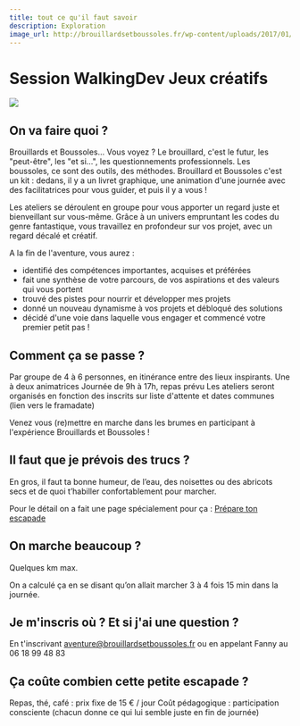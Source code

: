 ```yaml
---
title: tout ce qu'il faut savoir
description: Exploration
image_url: http://brouillardsetboussoles.fr/wp-content/uploads/2017/01/cropped-foggy-1.jpg
---
```


# Session WalkingDev Jeux créatifs

![](http://brouillardsetboussoles.fr/wp-content/uploads/2017/01/cropped-foggy-1.jpg)

## On va faire quoi ?

Brouillards et Boussoles... Vous voyez ? Le brouillard, c'est le futur, les "peut-être", les "et si...", les questionnements professionnels. Les boussoles, ce sont des outils, des méthodes.
Brouillard et Boussoles c'est un kit : dedans, il y a un livret graphique, une animation d'une journée avec des facilitatrices pour vous guider, et puis il y a vous ! 

Les ateliers se déroulent en groupe pour vous apporter un regard juste et bienveillant sur vous-même.
Grâce à un univers empruntant les codes du genre fantastique, vous travaillez en profondeur sur vos projet, avec un regard décalé et créatif.

A la fin de l'aventure, vous aurez : 
- identifié des compétences importantes, acquises et préférées
- fait une synthèse de votre parcours, de vos aspirations et des valeurs qui vous portent
- trouvé des pistes pour nourrir et développer mes projets
- donné un nouveau dynamisme à vos projets  et débloqué des solutions
- décidé d'une voie dans laquelle vous engager et commencé votre premier petit pas !

## Comment ça se passe ?

Par groupe de 4 à 6 personnes, en itinérance entre des lieux inspirants.
Une à deux animatrices
Journée de 9h à 17h, repas prévu 
Les ateliers seront organisés en fonction des inscrits sur liste d'attente et dates communes
(lien vers le framadate)


Venez vous (re)mettre en marche dans les brumes en participant à l'expérience Brouillards et Boussoles !


## Il faut que je prévois des trucs ?

En gros, il faut ta bonne humeur, de l’eau, des noisettes ou des abricots secs et de quoi t’habiller confortablement pour marcher.

Pour le détail on a fait une page spécialement pour ça : [Prépare ton escapade](http://walkingdev.fr/#walkingdev/brouillards-boussolles/blob/master/v31/prepare-ton-escapade.md)

## On marche beaucoup ?

Quelques km max.

On a calculé ça en se disant qu’on allait marcher 3 à 4 fois 15 min dans la journée.

## Je m'inscris où ? Et si j'ai une question ?

En t'inscrivant aventure@brouillardsetboussoles.fr
ou en appelant Fanny au 06 18 99 48 83

## Ça coûte combien cette petite escapade ?

Repas, thé, café : prix fixe de 15 € / jour
Coût pédagogique : participation consciente
(chacun donne ce qui lui semble juste en fin de journée)






